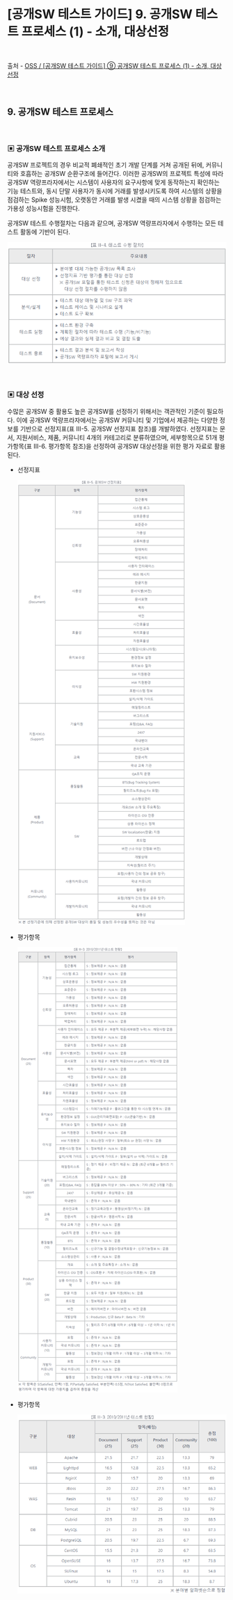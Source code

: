 # [공개SW 테스트 가이드] 9. 공개SW 테스트 프로세스 (1) - 소개, 대상선정

<br/>

출처 - [OSS / [공개SW 테스트 가이드] ⑨ 공개SW 테스트 프로세스 (1) - 소개, 대상선정](https://www.oss.kr/info_test/show/6df581f5-b44d-41f7-9c85-b43e20db3b18?search_keyword=sw+%ED%85%8C%EC%8A%A4%ED%8A%B8&page=4)

<br/>

## 9. 공개SW 테스트 프로세스

<br/>

### ▣ 공개SW 테스트 프로세스 소개

공개SW 프로젝트의 경우 비교적 폐쇄적인 초기 개발 단계를 거쳐 공개된 뒤에, 커뮤니티와 호흡하는 공개SW 순환구조에 들어간다. 이러한 공개SW의 프로젝트 특성에 따라 공개SW 역량프라자에서는 시스템이 사용자의 요구사항에 맞게 동작하는지 확인하는 기능 테스트와, 동시 단말 사용자가 동시에 거래를 발생시키도록 하여 시스템의 상황을 점검하는 Spike 성능시험, 오랫동안 거래를 발생 시켰을 때의 시스템 상황을 점검하는 가용성 성능시험을 진행한다.

공개SW 테스트 수행절차는 다음과 같으며, 공개SW 역량프라자에서 수행하는 모든 테스트 활동에 기반이 된다.

![images](/Images/2019/11/20191127-1441-01.png)

<br/>

### ▣ 대상 선정

수많은 공개SW 중 활용도 높은 공개SW를 선정하기 위해서는 객관적인 기준이 필요하다. 이에 공개SW 역량프라자에서는 공개SW 커뮤니티 및 기업에서 제공하는 다양한 정보를 기반으로 선정지표(표 III-5. 공개SW 선정지표 참조)를 개발하였다.
선정지표는 문서, 지원서비스, 제품, 커뮤니티 4개의 카테고리로 분류하였으며, 세부항목으로 51개 평가항목(표 III-6. 평가항목 참조)을 선정하여 공개SW 대상선정을 위한 평가 자료로 활용된다.

- 선정지표

  ![images](/Images/2019/11/20191127-1441-02.png)

- 평가항목

  ![images](/Images/2019/11/20191127-1441-03.png)

- 평가항목

  ![images](/Images/2019/11/20191127-1441-04.png)
